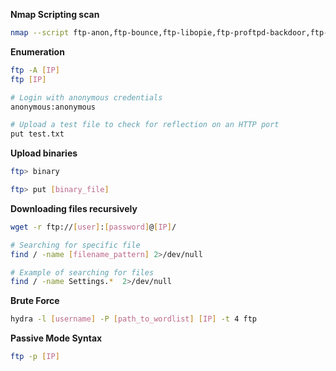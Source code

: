 **Nmap Scripting scan**

```bash
nmap --script ftp-anon,ftp-bounce,ftp-libopie,ftp-proftpd-backdoor,ftp-vsftpd-backdoor,ftp-vuln-cve2010-4221,tftp-enum -p 21 [IP]
```

**Enumeration**

```bash
ftp -A [IP]
ftp [IP]

# Login with anonymous credentials
anonymous:anonymous

# Upload a test file to check for reflection on an HTTP port
put test.txt
```

**Upload binaries**

```bash
ftp> binary

ftp> put [binary_file]
```

**Downloading files recursively**

```bash
wget -r ftp://[user]:[password]@[IP]/

# Searching for specific file
find / -name [filename_pattern] 2>/dev/null

# Example of searching for files
find / -name Settings.*  2>/dev/null
```

**Brute Force**

```bash
hydra -l [username] -P [path_to_wordlist] [IP] -t 4 ftp
```

**Passive Mode Syntax**

```bash
ftp -p [IP]
```